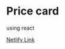  <h1>Price card </h1>
 <p>using react</p>
 <a href="https://meek-puffpuff-58bb77.netlify.app/">Netlify Link</a>
